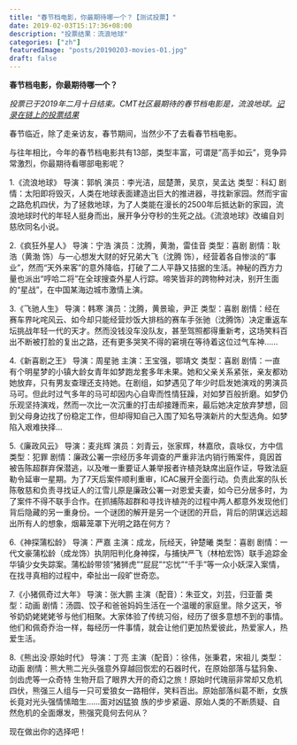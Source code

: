 ```yaml
---
title: "春节档电影，你最期待哪一个？【测试投票】"
date: 2019-02-03T15:17:36+08:00
description: "投票结果：流浪地球"
categories: ["zh"]
featuredImage: "posts/20190203-movies-01.jpg"
draft: false
---
```


**春节档电影，你最期待哪一个？**

_投票已于2019年二月十日结束。CMT社区最期待的春节档电影是，流浪地球。[记录在链上的投票结果](http://cmtvote.codeislaw.co/)_

春节临近，除了走亲访友，春节期间，当然少不了去看春节档电影。

与往年相比，今年的春节档电影共有13部，类型丰富，可谓是”高手如云”，竞争异常激烈，你最期待看哪部电影呢？

1.《流浪地球》
导演：郭帆
演员：李光洁，屈楚萧，吴京，吴孟达
类型：科幻
剧情：太阳即将毁灭，人类在地球表面建造出巨大的推进器，寻找新家园。然而宇宙之路危机四伏，为了拯救地球，为了人类能在漫长的2500年后抵达新的家园，流浪地球时代的年轻人挺身而出，展开争分夺秒的生死之战。《流浪地球》改编自刘慈欣同名小说。

2.《疯狂外星人》
导演：宁浩
演员：沈腾，黄渤，雷佳音
类型：喜剧
剧情：耿浩（黄渤 饰）与一心想发大财的好兄弟大飞（沈腾 饰），经营着各自惨淡的“事业”，然而“天外来客”的意外降临，打破了二人平静又拮据的生活。神秘的西方力量也派出“哼哈二将”在全球搜查外星人行踪。啼笑皆非的跨物种对决，别开生面的“星战”，在中国某海边城市激情上演。

3.《飞驰人生》
导演：韩寒
演员：沈腾，黄景瑜，尹正
类型：喜剧
剧情：经在赛车界叱咤风云、如今却只能经营炒饭大排档的赛车手张驰（沈腾饰）决定重返车坛挑战年轻一代的天才。然而没钱没车没队友，甚至驾照都得重新考，这场笑料百出不断被打脸的复出之路，还有更多哭笑不得的窘境在等待着这位过气车神……

4.《新喜剧之王》
导演：周星驰
主演：王宝强，鄂靖文
类型：喜剧
剧情：一直有个明星梦的小镇大龄女青年如梦跑龙套多年未果。她和父亲关系紧张，亲友都劝她放弃，只有男友查理还支持她。在剧组，如梦遇见了年少时启发她演戏的男演员马可。但此时过气多年的马可却因内心自卑而性情狂躁，对如梦百般折磨。如梦仍乐观坚持演戏，然而一次比一次沉重的打击却接踵而来，最后她决定放弃梦想，回到父母身边找了份稳定工作，但却得知自己入围了知名导演新片的大型选角。如梦陷入艰难抉择...

5.《廉政风云》
导演：麦兆辉
演员：刘青云，张家辉，林嘉欣，袁咏仪，方中信
类型：犯罪
剧情：廉政公署一宗经历多年调查的严重非法内销行贿案件，竟因首被告陈超群弃保潜逃，以及唯一重要证人兼举报者许植尧缺席出庭作证，导致法庭勒令延审一星期。为了7天后案件顺利重审，ICAC展开全面行动。负责此案的队长陈敬慈和负责寻找证人的江雪儿原是廉政公署一对恩爱夫妻，如今已分居多时，为了案件不得不联手合作。在抓捕陈超群和寻找许植尧的过程中两人都意外发现他们背后隐藏的另一重身份。一个谜团的解开是另一个谜团的开启，背后的阴谋远远超出所有人的想象，烟幕笼罩下光明之路在何方？

6.《神探蒲松龄》
导演：严嘉
主演：成龙，阮经天，钟楚曦
类型：喜剧
剧情：一代文豪蒲松龄（成龙饰）执阴阳判化身神探，与捕快严飞（林柏宏饰）联手追踪金华镇少女失踪案。蒲松龄带领“猪狮虎”“屁屁”“忘忧”“千手”等一众小妖深入案情，在找寻真相的过程中，牵扯出一段旷世奇恋。

7.《小猪佩奇过大年》
导演：张大鹏
主演（配音）：朱亚文，刘芸，归亚蕾
类型：动画
剧情：汤圆、饺子和爸爸妈妈生活在一个温暖的家庭里。除夕这天，爷爷奶奶姥姥姥爷与他们相聚。大家体验了传统习俗，经历了很多意想不到的事情。他们和佩奇乔治一样，每经历一件事情，就会让他们更加热爱彼此，热爱家人，热爱生活。

8.《熊出没·原始时代》
导演：丁亮
主演（配音）：徐伟，张秉君，宋祖儿
类型：动画
剧情：熊大熊二光头强意外穿越回恢宏的石器时代，在原始部落与猛犸象、剑齿虎等一众奇特 生物开启了眼界大开的奇幻之旅！原始时代瑰丽非常却又危机四伏，熊强三人组与一只可爱狼女一路相伴，笑料百出。原始部落纠葛不断，女族长竟对光头强情愫暗生……面对凶猛狼 族的步步紧逼、原始人类的不断质疑、自然危机的全面爆发，熊强究竟何去何从？

现在做出你的选择吧！

